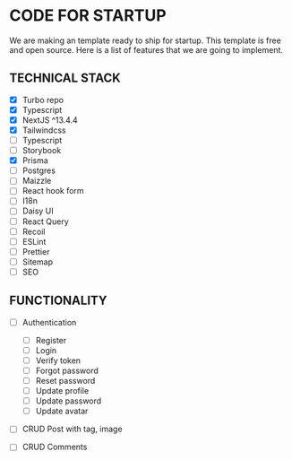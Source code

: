# CODE FOR STARTUP
We are making an template ready to ship for startup. This template is free and open source. Here is a list of features that we are going to implement.

## TECHNICAL STACK
- [x] Turbo repo  
- [x] Typescript
- [x] NextJS ^13.4.4  
- [x] Tailwindcss
- [ ] Typescript
- [ ] Storybook
- [x] Prisma
- [ ] Postgres
- [ ] Maizzle 
- [ ] React hook form
- [ ] I18n
- [ ] Daisy UI
- [ ] React Query
- [ ] Recoil
- [ ] ESLint
- [ ] Prettier
- [ ] Sitemap
- [ ] SEO

## FUNCTIONALITY
- [ ] Authentication
  - [ ] Register
  - [ ] Login
  - [ ] Verify token
  - [ ] Forgot password
  - [ ] Reset password
  - [ ] Update profile
  - [ ] Update password
  - [ ] Update avatar
- [ ] CRUD Post with tag, image
- [ ] CRUD Comments

